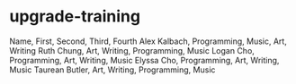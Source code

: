 # upgrade-training
Name, First, Second, Third, Fourth
Alex Kalbach, Programming, Music, Art, Writing
Ruth Chung, Art, Writing, Programming, Music
Logan Cho, Programming, Art, Writing, Music
Elyssa Cho, Programming, Art, Writing, Music
Taurean Butler, Art, Writing, Programming, Music